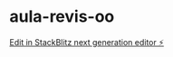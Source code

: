 # aula-revis-oo

[Edit in StackBlitz next generation editor ⚡️](https://stackblitz.com/~/github.com/samiizvr/aula-revis-oo)